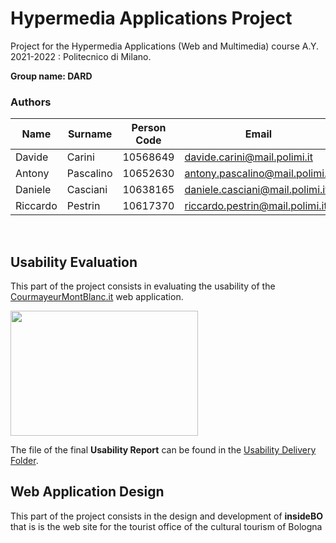 # Hypermedia Applications Project
Project for the Hypermedia Applications (Web and Multimedia) course A.Y. 2021-2022 : Politecnico di Milano.

**Group name: DARD**

### **Authors** 
| Name     | Surname    | Person Code | Email
|------------|-------------| ----------| ----------|
| Davide | Carini | 10568649| davide.carini@mail.polimi.it
| Antony | Pascalino |10652630 |antony.pascalino@mail.polimi.it
| Daniele | Casciani |10638165|daniele.casciani@mail.polimi.it
| Riccardo | Pestrin |10617370|riccardo.pestrin@mail.polimi.it
  <br>
  
## **Usability Evaluation**
This part of the project consists in evaluating the usability of the [CourmayeurMontBlanc.it](https://www.courmayeurmontblanc.it/it) web application.
 <br>
 
 <img src="https://github.com/davidecarini/HYPE_PROJECT21-22/blob/main/Usability%20Report/courmayeur_logo.jpg" width="300" height="200">

 
The file of the final **Usability Report** can be found in the [Usability Delivery Folder](https://github.com/davidecarini/HYPE_PROJECT21-22/tree/main/Usability%20Report).
  <br>
  
  
## **Web Application Design**
This part of the project consists in the design and development of **insideBO** that is is the web site for the tourist office of the cultural tourism of Bologna
